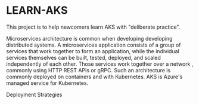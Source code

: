# LEARN-AKS 
This project is to help newcomers learn AKS with "deliberate practice".


Microservices architecture is common when developing developing distributed systems.
A microservices application consists of a group of services that work together to form an application, while the individual services themselves can be built, tested, deployed, and scaled independently of each other. Those services work together over a network , commonly using HTTP REST APIs or gRPC.
Such an architecture is commonly deployed on containers and with Kubernetes.
AKS is Azure's managed service for Kubernetes.

Deployment Strategies 
